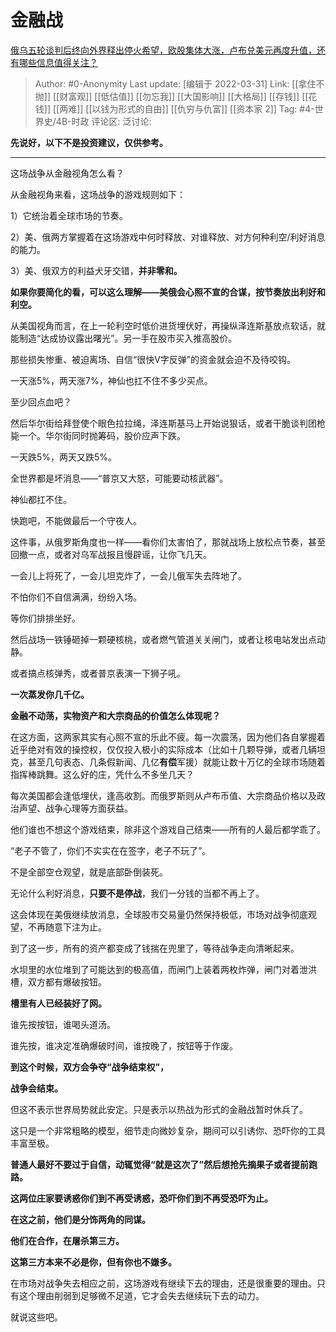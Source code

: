 # 金融战
[俄乌五轮谈判后终向外界释出停火希望，欧股集体大涨，卢布兑美元再度升值，还有哪些信息值得关注？](https://www.zhihu.com/question/524948826/answer/2414690445)

> Author: #0-Anonymity
> Last update: [编辑于 2022-03-31]
> Link: [[拿住不抛]] [[财富观]] [[低估值]] [[勿忘我]] [[大国影响]] [[大格局]] [[存钱]] [[花钱]] [[两难]] [[以钱为形式的自由]] [[仇穷与仇富]] [[资本家 2]]
> Tag: #4-世界史/4B-时政
> 评论区:
> 泛讨论:

**先说好，以下不是投资建议，仅供参考。**

---

这场战争从金融视角怎么看？

从金融视角来看，这场战争的游戏规则如下：

1）它统治着全球市场的节奏。

2）美、俄两方掌握着在这场游戏中何时释放、对谁释放、对方何种利空/利好消息的能力。

3）美、俄双方的利益犬牙交错，**并非零和。**

**如果你要简化的看，可以这么理解——美俄会心照不宣的合谋，按节奏放出利好和利空。**

从美国视角而言，在上一轮利空时低价进货埋伏好，再操纵泽连斯基放点软话，就能制造“达成协议露出曙光”。另一手在股市买入推高股价。

那些损失惨重、被迫离场、自信“很快V字反弹”的资金就会迫不及待咬钩。

一天涨5%，两天涨7%，神仙也扛不住不多少买点。

至少回点血吧？

然后华尔街给拜登使个眼色拉拉绳，泽连斯基马上开始说狠话，或者干脆谈判团枪毙一个。华尔街同时抛筹码，股价应声下跌。

一天跌5%，两天又跌5%。

全世界都是坏消息——“普京又大怒，可能要动核武器”。

神仙都扛不住。

快跑吧，不能做最后一个守夜人。

这件事，从俄罗斯角度也一样——看你们太害怕了，那就战场上放松点节奏，甚至回撤一点，或者对乌军战报且慢辟谣，让你飞几天。

一会儿上将死了，一会儿坦克炸了，一会儿俄军失去阵地了。

不怕你们不自信满满，纷纷入场。

等你们排排坐好。

然后战场一铁锤砸掉一颗硬核桃，或者燃气管道关关闸门，或者让核电站发出点动静。

或者搞点核弹秀，或者普京表演一下狮子吼。

**一次蒸发你几千亿。**

**金融不动荡，实物资产和大宗商品的价值怎么体现呢？**

在这方面，这两家其实有心照不宣的乐此不疲。每一次震荡，因为他们各自掌握着近乎绝对有效的操控权，仅仅投入极小的实际成本（比如十几颗导弹，或者几辆坦克，甚至几句表态、几条假新闻、几亿**有偿**军援）就能让数十万亿的全球市场随着指挥棒跳舞。这么好的庄，凭什么不多坐几天？

每次美国都会逢低埋伏，逢高收割。而俄罗斯则从卢布币值、大宗商品价格以及政治声望、战争心理等方面获益。

他们谁也不想这个游戏结束，除非这个游戏自己结束——所有的人最后都学乖了。

“老子不管了，你们不实实在在签字，老子不玩了”。

不是全部空仓观望，就是底部卧倒装死。

无论什么利好消息，**只要不是停战**，我们一分钱的当都不再上了。

这会体现在美俄继续放消息，全球股市交易量仍然保持极低，市场对战争彻底观望，不再随意下注为止。

到了这一步，所有的资产都变成了钱揣在兜里了，等待战争走向清晰起来。

水坝里的水位堆到了可能达到的极高值，而闸门上装着两枚炸弹，闸门对着泄洪槽，双方都有爆破按钮。

**槽里有人已经装好了网。**

谁先按按钮，谁喝头道汤。

谁先按，谁决定准确爆破时间，谁按晚了，按钮等于作废。

**到这个时候，双方会争夺“战争结束权”，**

**战争会结束。**

但这不表示世界局势就此安定。只是表示以热战为形式的金融战暂时休兵了。

这只是一个非常粗略的模型，细节走向微妙复杂，期间可以引诱你、恐吓你的工具丰富至极。

**普通人最好不要过于自信，动辄觉得“就是这次了”然后想抢先摘果子或者提前跑路。**

**这两位庄家要诱惑你们到不再受诱惑，恐吓你们到不再受恐吓为止。**

**在这之前，他们是分饰两角的同谋。**

**他们在合作，在屠杀第三方。**

**这第三方本来不必是你，但有你也不嫌多。**

在市场对战争失去相应之前，这场游戏有继续下去的理由，还是很重要的理由。只有这个理由削弱到足够微不足道，它才会失去继续玩下去的动力。

就说这些吧。
